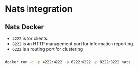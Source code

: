 # Nats Integration


## Nats Docker
* `4222` is for clients.
* `8222` is an HTTP management port for information reporting.
* `6222` is a routing port for clustering.

```bash

docker run -d -p 4222:4222 -p 6222:6222 -p 8222:8222 nats 
```

